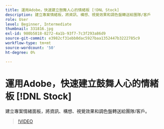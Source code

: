 ```yaml
---
title: 運用Adobe，快速建立鼓舞人心的情緒板 [!DNL Stock]
description: 建立專案情緒板，將資訊、構想、視覺效果和調色盤轉送給團隊/客戶
role: User
level: Beginner, Intermediate
thumbnail: 331816.jpg
exl-id: 980b5818-8272-4a1b-93f7-7c3f293a86d9
source-git-commit: e3982cf31ebb0dac5927baa1352447b3222785c9
workflow-type: tm+mt
source-wordcount: '50'
ht-degree: 0%

---
```


# 運用Adobe，快速建立鼓舞人心的情緒板 [!DNL Stock]

建立專案情緒面板，將資訊、構想、視覺效果和調色盤轉送給團隊/客戶。

>[!VIDEO](https://video.tv.adobe.com/v/331816?hidetitle=true)
